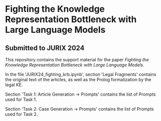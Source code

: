 # Fighting the Knowledge Representation Bottleneck with Large Language Models
## Submitted to JURIX 2024

This repository contains the support material for the paper *Fighting the Knowledge Representation Bottleneck with Large Language Models*.

In the file 'JURIX24_fighting_krb.ipynb', section 'Legal Fragments' contains the original text of the articles, as well as the Prolog formalization by the legal KE.

Section 'Task 1: Article Generation -> Prompts' contains the list of Prompts used for Task 1.

Section 'Task 2: Case Generation -> Prompts' contains the list of Prompts used for Task 2.
